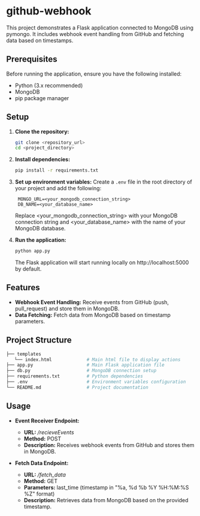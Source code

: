 # github-webhook

This project demonstrates a Flask application connected to MongoDB using pymongo. It includes webhook event handling from GitHub and fetching data based on timestamps.

## Prerequisites

Before running the application, ensure you have the following installed:

-   Python (3.x recommended)
-   MongoDB
-   pip package manager

## Setup

1. **Clone the repository:**

    ```bash
    git clone <repository_url>
    cd <project_directory>
    ```

2. **Install dependencies:**

    ```bash
    pip install -r requirements.txt
    ```

3. **Set up environment variables:**
   Create a `.env` file in the root directory of your project and add the following:

    ```plaintext
     MONGO_URL=<your_mongodb_connection_string>
     DB_NAME=<your_database_name>
    ```

    Replace <your_mongodb_connection_string> with your MongoDB connection string and <your_database_name> with the name of your MongoDB database.

4. **Run the application:**

    ```bash
    python app.py
    ```

    The Flask application will start running locally on http://localhost:5000 by default.

## Features

-   **Webhook Event Handling:** Receive events from GitHub (push, pull_request) and store them in MongoDB.
-   **Data Fetching:** Fetch data from MongoDB based on timestamp parameters.

## Project Structure

````bash
├── templates
   └── index.html             # Main html file to display actions
├── app.py                    # Main Flask application file
├── db.py                     # MongoDB connection setup
├── requirements.txt          # Python dependencies
├── .env                      # Environment variables configuration
└── README.md                 # Project documentation
````

## Usage
- **Event Receiver Endpoint:**
    - **URL:** */recieveEvents*
    - **Method:** POST
    - **Description:** Receives webhook events from GitHub and stores them in MongoDB.

- **Fetch Data Endpoint:**

    - **URL:** */fetch_data*
    - **Method:** GET
    - **Parameters:** last_time (timestamp in "%a, %d %b %Y %H:%M:%S %Z" format)
    - **Description:** Retrieves data from MongoDB based on the provided timestamp.